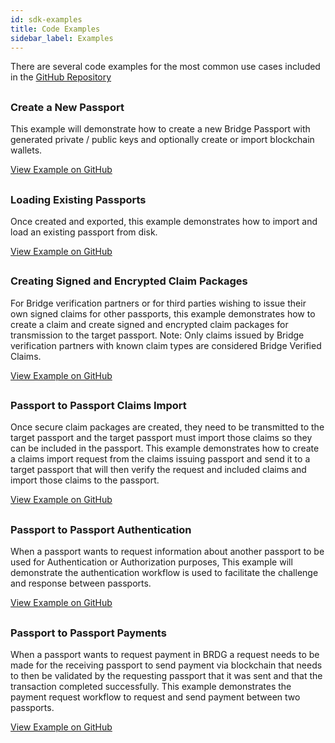 ```yaml
---
id: sdk-examples
title: Code Examples
sidebar_label: Examples
---
```

There are several code examples for the most common use cases included in the <a href="https://github.com/bridge-protocol/bridge-protocol-js/tree/master/examples">GitHub Repository</a>

##

### Create a New Passport
<p class="nobottommargin">
This example will demonstrate how to create a new Bridge Passport with generated private / public keys and optionally create or import blockchain wallets.  
</p>
<a href="https://github.com/bridge-protocol/bridge-protocol-js/blob/ethereum-publishing/examples/passport-create.js">View Example on GitHub</a>

##

### Loading Existing Passports
<p class="nobottommargin">
Once created and exported, this example demonstrates how to import and load an existing passport from disk.
</p>
<a href="https://github.com/bridge-protocol/bridge-protocol-js/blob/ethereum-publishing/examples/passport-load.js">View Example on GitHub</a>

##

### Creating Signed and Encrypted Claim Packages
<p class="nobottommargin">
For Bridge verification partners or for third parties wishing to issue their own signed claims for other passports, this example demonstrates how to create a claim and create signed and encrypted claim packages for transmission to the target passport. Note: Only claims issued by Bridge verification partners with known claim types are considered Bridge Verified Claims.
</p>
<a href="https://github.com/bridge-protocol/bridge-protocol-js/blob/ethereum-publishing/examples/claims-create.js">View Example on GitHub</a>

##

### Passport to Passport Claims Import
<p class="nobottommargin">
Once secure claim packages are created, they need to be transmitted to the target passport and the target passport must import those claims so they can be included in the passport.  This example demonstrates how to create a claims import request from the claims issuing passport and send it to a target passport that will then verify the request and included claims and import those claims to the passport.
</p>
<a href="https://github.com/bridge-protocol/bridge-protocol-js/blob/ethereum-publishing/examples/claims-import.js">View Example on GitHub</a>

##

##

### Passport to Passport Authentication
<p class="nobottommargin">
When a passport wants to request information about another passport to be used for Authentication or Authorization purposes, This example will demonstrate the authentication workflow is used to facilitate the challenge and response between passports.   
</p>
<a href="https://github.com/bridge-protocol/bridge-protocol-js/blob/ethereum-publishing/examples/authentication.js">View Example on GitHub</a>

##

### Passport to Passport Payments
<p class="nobottommargin">
When a passport wants to request payment in BRDG a request needs to be made for the receiving passport to send payment via blockchain that needs to then be validated by the requesting passport that it was sent and that the transaction completed successfully.  This example demonstrates the payment request workflow to request and send payment between two passports.
</p>
<a href="https://github.com/bridge-protocol/bridge-protocol-js/blob/ethereum-publishing/examples/payment.js">View Example on GitHub</a>




